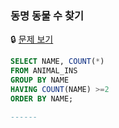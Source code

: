 ### 동명 동물 수 찾기

🔒 [문제 보기](https://school.programmers.co.kr/learn/courses/30/lessons/59041)

```SQL
SELECT NAME, COUNT(*)
FROM ANIMAL_INS
GROUP BY NAME
HAVING COUNT(NAME) >=2
ORDER BY NAME;

------
